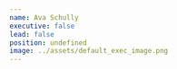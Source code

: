 ```yaml
---
name: Ava Schully
executive: false
lead: false
position: undefined
image: ../assets/default_exec_image.png
---
```

